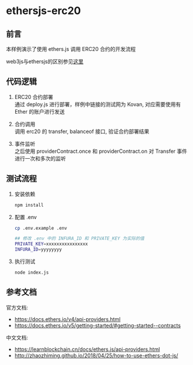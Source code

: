 # ethersjs-erc20

## 前言

本样例演示了使用 ethers.js 调用 ERC20 合约的开发流程

web3js与ethersjs的区别参见[这里](./web3-vs-ethers/README-cn.md)

## 代码逻辑

1. ERC20 合约部署  
   通过 deploy.js 进行部署，样例中链接的测试网为 Kovan, 对应需要使用有 Ether 的账户进行发送

2. 合约调用  
   调用 erc20 的 transfer, balanceof 接口, 验证合约部署结果

3. 事件监听  
   之后使用 providerContract.once 和 providerContract.on 对 Transfer 事件进行一次和多次的监听

## 测试流程

1. 安装依赖

   ```sh
   npm install
   ```

2. 配置 .env

   ```sh
   cp .env.example .env

   ## 修改 .env 中的 INFURA_ID 和 PRIVATE_KEY 为实际的值
   PRIVATE_KEY=xxxxxxxxxxxxxxxx
   INFURA_ID=yyyyyyyy
   ```

3. 执行测试

   ```sh
   node index.js
   ```

## 参考文档

官方文档:

- <https://docs.ethers.io/v4/api-providers.html>
- <https://docs.ethers.io/v5/getting-started/#getting-started--contracts>

中文文档:

- <https://learnblockchain.cn/docs/ethers.js/api-providers.html>
- <http://zhaozhiming.github.io/2018/04/25/how-to-use-ethers-dot-js/>
